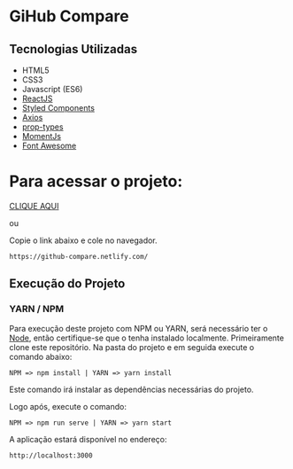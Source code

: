 # GiHub Compare

## Tecnologias Utilizadas

- HTML5
- CSS3
- Javascript (ES6)
- [ReactJS](https://reactjs.org/)
- [Styled Components](https://github.com/styled-components)
- [Axios](https://github.com/axios/axios)
- [prop-types](https://github.com/facebook/prop-types)
- [MomentJs](https://github.com/moment/moment)
- [Font Awesome](https://github.com/FortAwesome/Font-Awesome)

# Para acessar o projeto:

[CLIQUE AQUI](https://github-compare.netlify.com/)

ou

Copie o link abaixo e cole no navegador.

```
https://github-compare.netlify.com/

```

## Execução do Projeto

### YARN / NPM
Para execução deste projeto com NPM ou YARN, será necessário ter o [Node](https://nodejs.org),
então certifique-se que o tenha instalado localmente. Primeiramente clone este repositório.
Na pasta do projeto e em seguida execute o comando abaixo:
```
NPM => npm install | YARN => yarn install
```
Este comando irá instalar as dependências necessárias do projeto.

Logo após, execute o comando:
```
NPM => npm run serve | YARN => yarn start
```
A aplicação estará disponível no endereço:
```
http://localhost:3000
```
